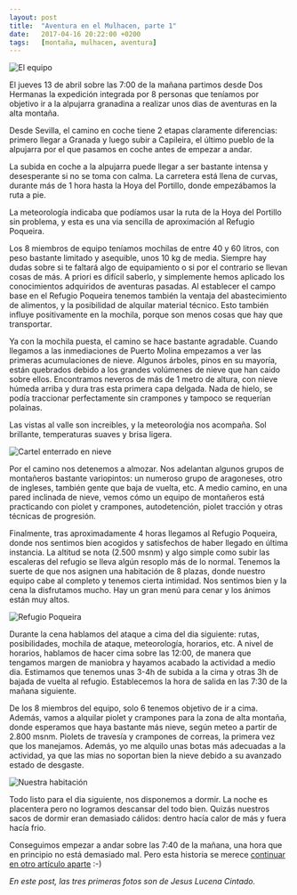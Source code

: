 ```yaml
---
layout: post
title:  "Aventura en el Mulhacen, parte 1"
date:   2017-04-16 20:22:00 +0200
tags:	[montaña, mulhacen, aventura]
---
```


![El equipo][equipo]

El jueves 13 de abril sobre las 7:00 de la mañana partimos desde Dos Hermanas
la expedición integrada por 8 personas que teníamos por objetivo ir a la
alpujarra granadina a realizar unos dias de aventuras en la alta montaña.

Desde Sevilla, el camino en coche tiene 2 etapas claramente diferencias:
primero llegar a Granada y luego subir a Capileira, el último pueblo de
la alpujarra por el que pasamos en coche antes de empezar a andar.

<!--more-->

La subida en coche a la alpujarra puede llegar a ser bastante intensa y
desesperante si no se toma con calma. La carretera está llena de curvas,
durante más de 1 hora hasta la Hoya del Portillo, donde empezábamos la ruta
a pie.

La meteorología indicaba que podíamos usar la ruta de la Hoya del Portillo sin
problema, y esta es una via sencilla de aproximación al Refugio Poqueira.

Los 8 miembros de equipo teníamos mochilas de entre 40 y 60 litros, con peso
bastante limitado y asequible, unos 10 kg de media. Siempre hay dudas sobre
si te faltará algo de equipamiento o si por el contrario se llevan cosas de
más. A priori es difícil saberlo, y simplemente hemos aplicado los
conocimientos adquiridos de aventuras pasadas.
Al establecer el campo base en el Refugio Poqueira tenemos también la ventaja
del abastecimiento de alimentos, y la posibilidad de alquilar material técnico.
Esto también influye positivamente en la mochila, porque son menos cosas que
hay que transportar.

Ya con la mochila puesta, el camino se hace bastante agradable. Cuando llegamos
a las inmediaciones de Puerto Molina empezamos a ver las primeras acumulaciones
de nieve. Algunos árboles, pinos en su mayoría, están quebrados debido a los
grandes volúmenes de nieve que han caido sobre ellos.
Encontramos neveros de más de 1 metro de altura, con nieve húmeda arriba y
dura tras esta primera capa delgada. Nada de hielo, se podía traccionar
perfectamente sin crampones y tampoco se requerían polainas.

Las vistas al valle son increibles, y la meteoroloǵia nos acompaña. Sol
brillante, temperaturas suaves y brisa ligera.

![Cartel enterrado en nieve][cartel]

Por el camino nos detenemos a almozar. Nos adelantan algunos grupos de
montañeros bastante variopintos: un numeroso grupo de aragoneses, otro
de ingleses, también gente que baja de vuelta, etc.
A medio camino, en una pared inclinada de nieve, vemos cómo un equipo
de montañeros está practicando con piolet y crampones, autodetención,
piolet tracción y otras técnicas de progresión.

Finalmente, tras aproximadamente 4 horas llegamos al Refugio Poqueira, donde
nos sentimos bien acogidos y satisfechos de haber llegado en última instancia.
La altitud se nota (2.500 msnm) y algo simple como subir las escaleras del
refugio se lleva algún resoplo más de lo normal.
Tenemos la suerte de que nos asignen una habitación de 8 plazas, donde nuestro
equipo cabe al completo y tenemos cierta intimidad. Nos sentimos bien y la cena
la disfrutamos mucho. Hay un gran menú para cenar y los ánimos están muy altos.

![Refugio Poqueira][refugio]

Durante la cena hablamos del ataque a cima del dia siguiente: rutas,
posibilidades, mochila de ataque, meteorología, horarios, etc.
A nivel de horarios, hablamos de hacer cima sobre las 12:00, de manera que
tengamos margen de maniobra y hayamos acabado la actividad a medio dia.
Estimamos que tenemos unas 3-4h de subida a la cima y otras 3h de bajada de
vuelta al refugio. Establecemos la hora de salida en las 7:30 de la mañana
siguiente.

De los 8 miembros del equipo, solo 6 tenemos objetivo de ir a cima. Además,
vamos a alquilar piolet y crampones para la zona de alta montaña, donde
esperamos que haya bastante más nieve, según meteo a partir de 2.800 msnm.
Piolets de travesía y crampones de correas, la primera vez que los manejamos.
Además, yo me alquilo unas botas más adecuadas a la actividad, ya que las mias
no soportan bien la nieve debido a su avanzado estado de desgaste.

![Nuestra habitación][habitacion]

Todo listo para el dia siguiente, nos disponemos a dormir. La noche es
placentera pero no logramos descansar del todo bien. Quizás nuestros sacos
de dormir eran demasiado cálidos: dentro hacía calor de más y fuera hacía frio.

Conseguimos empezar a andar sobre las 7:40 de la mañana, una hora que en
principio no está demasiado mal. Pero esta historia se merece [continuar en otro
artículo aparte][pt2] :-)

_En este post, las tres primeras fotos son de Jesus Lucena Cintado._

[equipo]:		{{site.url}}/assets/20170415-04-mulhacen-equipo.png
[cartel]:		{{site.url}}/assets/20170415-02-mulhacen-cartel.png
[habitacion]:		{{site.url}}/assets/20170415-03-mulhacen-habitacion.png
[refugio]:		{{site.url}}/assets/20170415-01-mulhacen-refugio.png
[pt2]:			{{site.url}}/2017/04/17/aventura-mulhacen2.html
